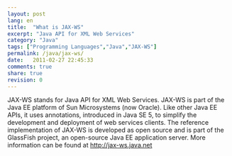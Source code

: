```yaml
---
layout: post
lang: en
title:  "What is JAX-WS"
excerpt: "Java API for XML Web Services"
category: "Java"
tags: ["Programming Languages","Java","JAX-WS"]
permalink: /java/jax-ws/
date:   2011-02-27 22:45:33
comments: true
share: true
revision: 0
---
```


JAX-WS stands for Java API for XML Web Services.
JAX-WS is part of the Java EE platform of Sun Microsystems (now Oracle). Like other Java EE APIs, it uses annotations, introduced in Java SE 5, to simplify the development and deployment of web services clients.
The reference implementation of JAX-WS is developed as open source and is part of the GlassFish project, an open-source Java EE application server.
More information can be found at http://jax-ws.java.net
